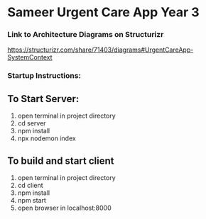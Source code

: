 # Sameer Urgent Care App Year 3

### Link to Architecture Diagrams on Structurizr

https://structurizr.com/share/71403/diagrams#UrgentCareApp-SystemContext


### Startup Instructions:

## To Start Server:
1. open terminal in project directory
2. cd server
3. npm install
4. npx nodemon index

## To build and start client
1. open terminal in project directory
2. cd client
3. npm install
4. npm start
5. open browser in localhost:8000

